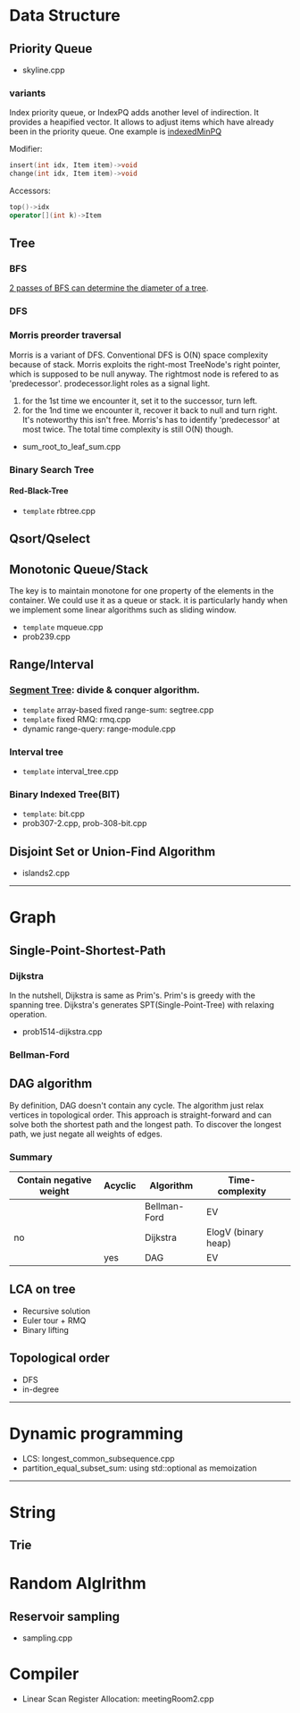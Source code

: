 # Data Structure
## Priority Queue
* skyline.cpp
### variants
Index priority queue, or IndexPQ adds another level of indirection.
It provides a heapified vector. It allows to adjust items which have already been in the priority queue. One example is [indexedMinPQ](https://algs4.cs.princeton.edu/24pq/IndexMinPQ.java.html)

Modifier:
```cpp
insert(int idx, Item item)->void
change(int idx, Item item)->void
```
Accessors:
```cpp
top()->idx
operator[](int k)->Item
```
## Tree
### BFS
[2 passes of BFS can determine the diameter of a tree](https://leetcode.com/problems/tree-diameter/editorial/#approach-1-farthest-nodes-via-bfs).
### DFS
### Morris preorder traversal
Morris is a variant of DFS. Conventional DFS is O(N) space complexity because of stack. Morris exploits the right-most TreeNode's right pointer, which is supposed to be null anyway.
The rightmost node is refered to as 'predecessor'. prodecessor.light roles as a signal light.
1) for the 1st time we encounter it, set it to the successor, turn left.
2) for the 1nd time we encounter it, recover it back to null and turn right.
It's noteworthy this isn't free. Morris's has to identify 'predecessor' at most twice. The total time complexity is still O(N) though.
* sum_root_to_leaf_sum.cpp
### Binary Search Tree
#### Red-Black-Tree
* `template` rbtree.cpp
## Qsort/Qselect
## Monotonic Queue/Stack
The key is to maintain monotone for one property of the elements in the container. We could use it as a queue or stack.
it is particularly handy when we implement some linear algorithms such as sliding window.
* `template` mqueue.cpp
* prob239.cpp
## Range/Interval
### [Segment Tree](https://cp-algorithms.com/data_structures/segment_tree.html): divide & conquer algorithm.
* `template` array-based fixed range-sum: segtree.cpp
* `template` fixed RMQ: rmq.cpp
* dynamic range-query: range-module.cpp
### Interval tree
* `template` interval_tree.cpp
### Binary Indexed Tree(BIT)
* `template`: bit.cpp
* prob307-2.cpp, prob-308-bit.cpp
## Disjoint Set or Union-Find Algorithm
* islands2.cpp
---
# Graph
## Single-Point-Shortest-Path
### Dijkstra
In the nutshell, Dijkstra is same as Prim's. Prim's is greedy with the spanning tree. Dijkstra's generates SPT(Single-Point-Tree) with relaxing operation.
* prob1514-dijkstra.cpp
### Bellman-Ford
## DAG algorithm
By definition, DAG doesn't contain any cycle. The algorithm just relax vertices in topological order.
This approach is straight-forward and can solve both the shortest path and the longest path.
To discover the longest path, we just negate all weights of edges.

### Summary
| Contain negative weight | Acyclic | Algorithm            | Time-complexity |   |
|-----------------|---------|----------------------|-----------------|---|
|                 |         | Bellman-Ford         | EV              |   |
| no              |         | Dijkstra             | ElogV (binary heap)      |   |
|                 | yes     | DAG | EV           |   |
## LCA on tree
* Recursive solution
* Euler tour + RMQ
* Binary lifting
## Topological order
* DFS
* in-degree
---
# Dynamic programming
* LCS: longest_common_subsequence.cpp
* partition_equal_subset_sum: using std::optional as memoization
---
# String
## Trie

# Random Alglrithm
## Reservoir sampling
* sampling.cpp

# Compiler
* Linear Scan Register Allocation: meetingRoom2.cpp
